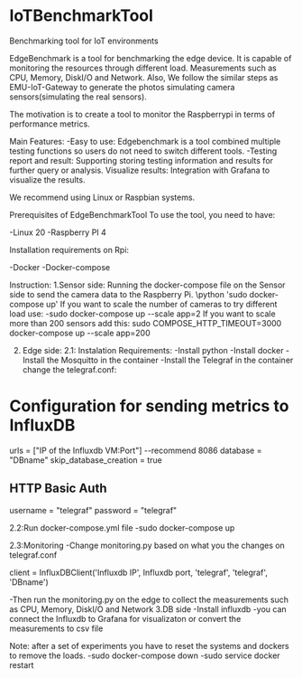 # IoTBenchmarkTool
Benchmarking tool for IoT environments

EdgeBenchmark is a tool for benchmarking the edge device. It is capable of monitoring the resources through different load.
Measurements such as CPU, Memory, DiskI/O and Network.
Also, We follow the similar steps as EMU-IoT-Gateway to generate the photos simulating camera sensors(simulating the real sensors).

The motivation is to create a tool to monitor the Raspberrypi in terms of performance metrics.


Main Features:
-Easy to use: Edgebenchmark is a tool combined multiple testing functions so users 
do not need to switch different tools.
-Testing report and result: Supporting storing testing information and results
for further query or analysis.
Visualize results: Integration with Grafana to visualize the results.

We recommend using Linux or Raspbian systems.

Prerequisites of EdgeBenchmarkTool
To use the tool, you need to have:

-Linux 20
-Raspberry PI 4

Installation requirements on Rpi:

-Docker
-Docker-compose

Instruction:
1.Sensor side:
Running the docker-compose file on the Sensor side to send the camera data to the Raspberry Pi.
\python
'sudo docker-compose up'
If you want to scale the number of cameras to try different load use:
-sudo docker-compose up --scale app=2
If you want to scale more than 200 sensors add this:
sudo COMPOSE_HTTP_TIMEOUT=3000 docker-compose up --scale app=200


2. Edge side:
2.1: Instalation Requirements:
-Install python
-Install docker 
-Install the Mosquitto in the container 
-Install the Telegraf in the container 
change the telegraf.conf:
# Configuration for sending metrics to InfluxDB
urls = ["IP of the Influxdb VM:Port"] --recommend 8086
database = "DBname"
skip_database_creation = true
## HTTP Basic Auth
  username = "telegraf"
  password = "telegraf"

2.2:Run docker-compose.yml file
-sudo docker-compose up

2.3:Monitoring
 -Change monitoring.py based on what you the changes on telegraf.conf

client = InfluxDBClient('Influxdb IP', Influxdb port, 'telegraf', 'telegraf', 'DBname')

 -Then run the monitoring.py on the edge to collect the measurements such as CPU, Memory, DiskI/O and Network
3.DB side
-Install influxdb
-you can connect the Influxdb to Grafana for visualizaton or convert the measurements to csv file

Note: after a set of experiments you have to reset the systems and dockers to remove the loads.
-sudo docker-compose down
-sudo service docker restart





